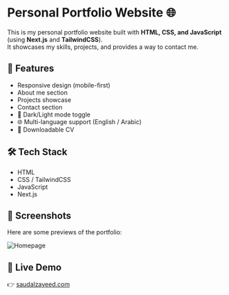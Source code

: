 # Personal Portfolio Website 🌐

This is my personal portfolio website built with **HTML, CSS, and JavaScript** (using **Next.js** and **TailwindCSS**).  
It showcases my skills, projects, and provides a way to contact me.

## 🚀 Features
- Responsive design (mobile-first)
- About me section
- Projects showcase
- Contact section
- 🌙 Dark/Light mode toggle
- 🌐 Multi-language support (English / Arabic)
- 📄 Downloadable CV

## 🛠️ Tech Stack
- HTML
- CSS / TailwindCSS
- JavaScript
- Next.js

## 📸 Screenshots
Here are some previews of the portfolio:

![Homepage](public/images/saud-profile.jpg)

## 🔗 Live Demo
👉 [saudalzayeed.com](https://saudalzayeed.com)
